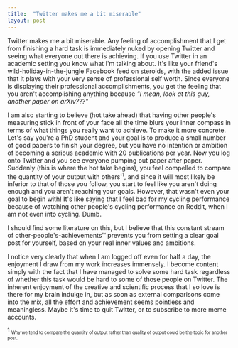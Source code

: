 ```yaml
---
title:  "Twitter makes me a bit miserable"
layout: post
---
```


Twitter makes me a bit miserable. Any feeling of accomplishment that I get from finishing a hard task is immediately nuked by opening Twitter and seeing what everyone out there is achieving. If you use Twitter in an academic setting you know what I'm talking about. It's like your friend's wild-holiday-in-the-jungle Facebook feed on steroids, with the added issue that it plays with your very sense of professional self worth. Since everyone is displaying their professional accomplishments, you get the feeling that you aren't accomplishing anything because _"I mean, look at this guy, another paper on arXiv???"_

I am also starting to believe (hot take ahead) that having other people's measuring stick in front of your face all the time blurs your inner compass in terms of what things you really want to achieve. To make it more concrete. Let's say you're a PhD student and your goal is to produce a small number of good papers to finish your degree, but you have no intention or ambition of becoming a serious academic with 20 publications per year. Now you log onto Twitter and you see everyone pumping out paper after paper. Suddenly (this is where the hot take begins), you feel compelled to compare the quantity of your output with others'<sup>1</sup>, and since it will most likely be inferior to that of those you follow, you start to feel like you aren't doing enough and you aren't reaching your goals. However, that wasn't even your goal to begin with! It's like saying that I feel bad for my cycling performance because of watching other people's cycling performance on Reddit, when I am not even into cycling. Dumb.

I should find some literature on this, but I believe that this constant stream of other-people's-achievements&trade; prevents you from setting a clear goal post for yourself, based on your real inner values and ambitions.

I notice very clearly that when I am logged off even for half a day, the enjoyment I draw from my work increases immensely. I become content simply with the fact that I have managed to solve some hard task regardless of whether this task would be hard to some of those people on Twitter. The inherent enjoyment of the creative and scientific process that I so love is there for my brain indulge in, but as soon as external comparisons come into the mix, all the effort and achievement seems pointless and meaningless. Maybe it's time to quit Twitter, or to subscribe to more meme accounts.


<sup>1</sup> <sub><sup>Why we tend to compare the quantity of output rather than quality of output could be the topic for another post.</sup></sub>